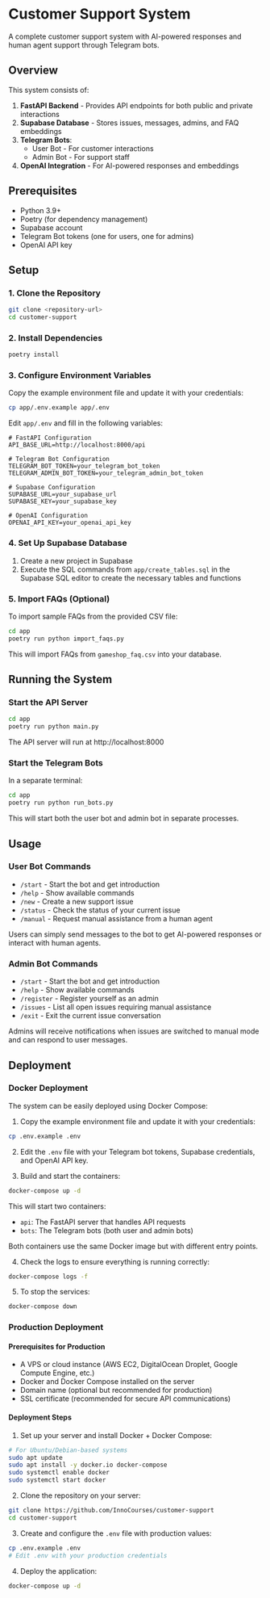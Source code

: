 # Customer Support System

A complete customer support system with AI-powered responses and human agent support through Telegram bots.

## Overview

This system consists of:

1. **FastAPI Backend** - Provides API endpoints for both public and private interactions
2. **Supabase Database** - Stores issues, messages, admins, and FAQ embeddings
3. **Telegram Bots**:
   - User Bot - For customer interactions
   - Admin Bot - For support staff
4. **OpenAI Integration** - For AI-powered responses and embeddings

## Prerequisites

- Python 3.9+
- Poetry (for dependency management)
- Supabase account
- Telegram Bot tokens (one for users, one for admins)
- OpenAI API key

## Setup

### 1. Clone the Repository

```bash
git clone <repository-url>
cd customer-support
```

### 2. Install Dependencies

```bash
poetry install
```

### 3. Configure Environment Variables

Copy the example environment file and update it with your credentials:

```bash
cp app/.env.example app/.env
```

Edit `app/.env` and fill in the following variables:

```
# FastAPI Configuration
API_BASE_URL=http://localhost:8000/api

# Telegram Bot Configuration
TELEGRAM_BOT_TOKEN=your_telegram_bot_token
TELEGRAM_ADMIN_BOT_TOKEN=your_telegram_admin_bot_token

# Supabase Configuration
SUPABASE_URL=your_supabase_url
SUPABASE_KEY=your_supabase_key

# OpenAI Configuration
OPENAI_API_KEY=your_openai_api_key
```

### 4. Set Up Supabase Database

1. Create a new project in Supabase
2. Execute the SQL commands from `app/create_tables.sql` in the Supabase SQL editor to create the necessary tables and functions

### 5. Import FAQs (Optional)

To import sample FAQs from the provided CSV file:

```bash
cd app
poetry run python import_faqs.py
```

This will import FAQs from `gameshop_faq.csv` into your database.

## Running the System

### Start the API Server

```bash
cd app
poetry run python main.py
```

The API server will run at http://localhost:8000

### Start the Telegram Bots

In a separate terminal:

```bash
cd app
poetry run python run_bots.py
```

This will start both the user bot and admin bot in separate processes.

## Usage

### User Bot Commands

- `/start` - Start the bot and get introduction
- `/help` - Show available commands
- `/new` - Create a new support issue
- `/status` - Check the status of your current issue
- `/manual` - Request manual assistance from a human agent

Users can simply send messages to the bot to get AI-powered responses or interact with human agents.

### Admin Bot Commands

- `/start` - Start the bot and get introduction
- `/help` - Show available commands
- `/register` - Register yourself as an admin
- `/issues` - List all open issues requiring manual assistance
- `/exit` - Exit the current issue conversation

Admins will receive notifications when issues are switched to manual mode and can respond to user messages.

## Deployment

### Docker Deployment

The system can be easily deployed using Docker Compose:

1. Copy the example environment file and update it with your credentials:

```bash
cp .env.example .env
```

2. Edit the `.env` file with your Telegram bot tokens, Supabase credentials, and OpenAI API key.

3. Build and start the containers:

```bash
docker-compose up -d
```

This will start two containers:

- `api`: The FastAPI server that handles API requests
- `bots`: The Telegram bots (both user and admin bots)

Both containers use the same Docker image but with different entry points.

4. Check the logs to ensure everything is running correctly:

```bash
docker-compose logs -f
```

5. To stop the services:

```bash
docker-compose down
```

### Production Deployment

#### Prerequisites for Production

- A VPS or cloud instance (AWS EC2, DigitalOcean Droplet, Google Compute Engine, etc.)
- Docker and Docker Compose installed on the server
- Domain name (optional but recommended for production)
- SSL certificate (recommended for secure API communications)

#### Deployment Steps

1. Set up your server and install Docker + Docker Compose:

```bash
# For Ubuntu/Debian-based systems
sudo apt update
sudo apt install -y docker.io docker-compose
sudo systemctl enable docker
sudo systemctl start docker
```

2. Clone the repository on your server:

```bash
git clone https://github.com/InnoCourses/customer-support
cd customer-support
```

3. Create and configure the `.env` file with production values:

```bash
cp .env.example .env
# Edit .env with your production credentials
```

4. Deploy the application:

```bash
docker-compose up -d
```
